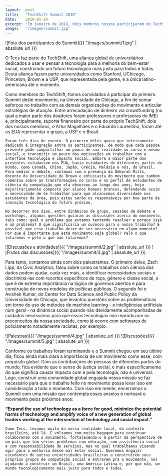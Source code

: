 ```yaml
---
layout:  post
title:   "TechShift Summit 2018"
date:    2018-01-20
excerpt: "Em janeiro de 2018, dois membros nossos participaram do TechShift Summit, em Chicago, com membros de grupos de outras dez universidades. Saiba como foi!"
image:   "/images/summit.jpg"
---
```


![Foto dos participantes do Summit]({{ "/images/summit/1.jpg" | absolute_url }})

O Tecs faz parte do TechShift, uma aliança global de universitários dedicados a usar e pensar a tecnologia para a melhoria do bem-estar social, construindo um futuro tecnológico mais justo para todos e todas. Desta aliança fazem parte universidades como Stanford, UChicago, Princeton, Brown e a USP, que representada pela gente, é a única latino-americana até o momento.

Como membros do TechShift, fomos convidados à participar do primeiro Summit deste movimento, na Universidade de Chicago, a fim de somar esforços no trabalho com as demais organizações do movimento e articular estratégias de atuação. Entre arrecadação de dinheiro via crowdfunding (no qual a maior parte dos doadores foram professores e professoras do IME) e, principalmente, suporte financeiro por parte do próprio TechShift, dois dos nossos membros, o Artur Magalhães e o Eduardo Laurentino, foram até os EUA representar o grupo, a USP e o Brasil. 

	Foram três dias de evento. O primeiro deles quase que inteiramente dedicado à integração entre os participantes, de modo que cada pessoa presente pôde compartilhar um pouco de sua realidade no curso e mesmo social, e transmitir um pouco das motivações em trabalhar com a interface tecnologia e impacto social. Embora a maior parte dos presentes estudassem nos EUA, havia estudantes de diferentes partes do mundo, como Canadá, China, Japão, Grécia, Malásia e nós, do Brasil. Para mediar o debate, contamos com a presença da Deborah Mills, docente da Universidade de Brown e entusiasta do movimento que também comentou sobre as transformações no curso e no perfil de estudantes de ciência da computação que ela observou ao longo dos anos, hoje majoritariamente composto por alunos homens brancos, defendendo assim a necessidade de se trabalhar para que alcancemos diversidade nos estudantes da área, pois estes serão os responsáveis por boa parte da inovação tecnológica do futuro próximo. 

	No decorrer dos dias, entre dinâmicas de grupo, sessões de debate e workshops, algumas questões guiaram as discussões acerca do movimento, tais como: qual o problema que estamos tentando resolver e porque isso é um problema? O que significaria um sucesso para o nosso trabalho? É possível que esse trabalho deixe de ser necessário em algum momento? Por que é importante que este movimento seja global? Pelo o que lutaremos e pelo o que não lutaremos?
    
 ![Discussões e atividades]({{ "/images/summit/2.jpg" | absolute_url }}) ![Frutos das discussões]({{ "/images/summit/3.jpg" | absolute_url }})

Para tanto, contamos ainda com dois palestrantes. O primeiro deles, Zach Lipp, da Civic Analytics, falou sobre como os trabalhos com ciência dos dados podem ajudar, cada vez mais, a identificar necessidades sociais e discriminá-las com recortes específicos de raça, gênero e classe social, o que é de extrema importância na lógica de governos abertos e para construção de novos modelos de políticas públicas. O segundo foi o Avishek Kumar, do Center for Data Science and Public Policy da Universidade de Chicago, que levantou questões sobre as problemáticas em torno do uso de métodos de machine learning - e inteligências artificiais num geral - na dinâmica social quando não devidamente acompanhadas de cuidados necessários para que essas tecnologias não reproduzam os preconceitos da nossa sociedade, como já ocorre com softwares de policiamento notadamente racistas, por exemplo. 

![Palestras]({{ "/images/summit/4.jpg" | absolute_url }}) ![Discussões]({{ "/images/summit/5.jpg" | absolute_url }})

Conforme os trabalhos foram terminando e o Summit chegou em seu último dia, ficou ainda mais clara a importância de um movimento como esse, com propósito global. Com as contribuições de pessoas de diferentes partes do mundo, fica evidente que o senso de justiça social, e mais especificamente do que significa causar impacto com e pela tecnologia, não é universal. Logo, construir uma comunidade global engajada nessa missão se faz necessário para que o trabalho feito no movimento possa levar isso em consideração a todo o momento. Com isso em mente, encerramos o Summit com uma missão que contempla esses anseios e norteará o movimento pelos próximos anos: 

**“Expand the use of technology as a force for good, minimize the potential harms of technology and amplify voice of a new generation of global leaders working at the intersection of technology and social impact.”**

	Como Tecs, levamos muito da nossa realidade local, do contexto brasileiro, até lá. E voltamos com muita bagagem para continuar colaborando com o movimento, fortalecendo-o à partir da perspectiva de um país que tem sérios problemas com educação, com assistência social e com responsabilidade de serviços, mas no qual trabalhamos visando agir para a melhoria desse mal estar social. Queremos engajar estudantes de outras universidades brasileiras a construírem seus próprios grupos de computação social e entrarem pra o movimento, nos ajudando a construir um Brasil, uma América Latina e, por que não, um mundo tecnologicamente mais justo para todos e todas. 

